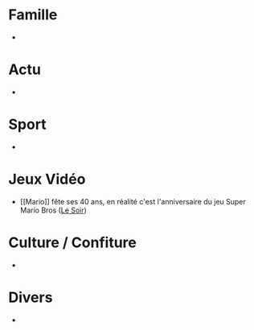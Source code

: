 # Famille
- 
# Actu
- 
# Sport
- 
# Jeux Vidéo
- [[Mario]] fête ses 40 ans, en réalité c'est l'anniversaire du jeu Super Mario Bros ([Le Soir](https://www.lesoir.be/698641/article/2025-09-12/mario-le-daron-du-jeu-video-souffle-ses-40-bougies))
# Culture / Confiture
- 
# Divers
- 
